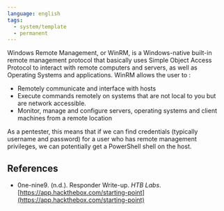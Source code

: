 ```yaml
---
language: english
tags:
  - system/template
  - permanent
---
```



Windows Remote Management, or WinRM, is a Windows-native built-in remote management protocol that basically uses Simple Object Access Protocol to interact with remote computers and servers, as well as Operating Systems and applications. WinRM allows the user to :

- Remotely communicate and interface with hosts
- Execute commands remotely on systems that are not local to you but are network accessible.
- Monitor, manage and configure servers, operating systems and client machines from a remote location

As a pentester, this means that if we can find credentials (typically username and password) for a user who has remote management privileges, we can potentially get a PowerShell shell on the host.

## References

- 0ne-nine9. (n.d.). <span class="reference-title">Responder Write-up</span>. _HTB Labs_. [https://app.hackthebox.com/starting-point](https://app.hackthebox.com/starting-point)


